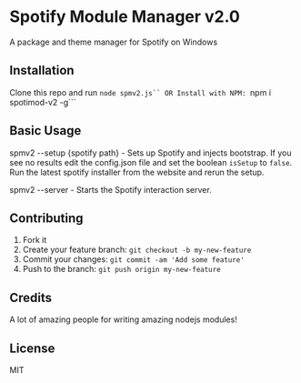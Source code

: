 # Spotify Module Manager v2.0

A package and theme manager for Spotify on Windows

## Installation

Clone this repo and run ```node spmv2.js``
OR
Install with NPM:
```npm i spotimod-v2 -g```

## Basic Usage

spmv2 --setup {spotify path} - Sets up Spotify and injects bootstrap. If you see no results edit the config.json file and set the boolean ```isSetup``` to ```false```. Run the latest spotify installer from the website and rerun the setup.

spmv2 --server - Starts the Spotify interaction server.

## Contributing

1. Fork it
2. Create your feature branch: `git checkout -b my-new-feature`
3. Commit your changes: `git commit -am 'Add some feature'`
4. Push to the branch: `git push origin my-new-feature`

## Credits

A lot of amazing people for writing amazing nodejs modules!

## License

MIT
